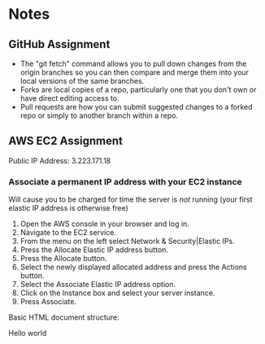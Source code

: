 
# Notes

## GitHub Assignment

- The "git fetch" command allows you to pull down changes from the origin branches so you can then compare and merge them into your local versions of the same branches.
- Forks are local copies of a repo, particularly one that you don't own or have direct editing access to. 
- Pull requests are how you can submit suggested changes to a forked repo or simply to another branch within a repo.


## AWS EC2 Assignment
Public IP Address: 3.223.171.18

### Associate a permanent IP address with your EC2 instance
Will cause you to be charged for time the server is *not* running (your first elastic IP address is otherwise free)

1. Open the AWS console in your browser and log in.
2. Navigate to the EC2 service.
3. From the menu on the left select Network & Security|Elastic IPs.
4. Press the Allocate Elastic IP address button.
5. Press the Allocate button.
6. Select the newly displayed allocated address and press the Actions button.
7. Select the Associate Elastic IP address option.
8. Click on the Instance box and select your server instance.
9. Press Associate.

Basic HTML document structure:
<html>
  <head>
    <title>My First Page</title>
  </head>
  <body>
    <main>
      <p>Hello world</p>
    </main>
  </body>
</html>
